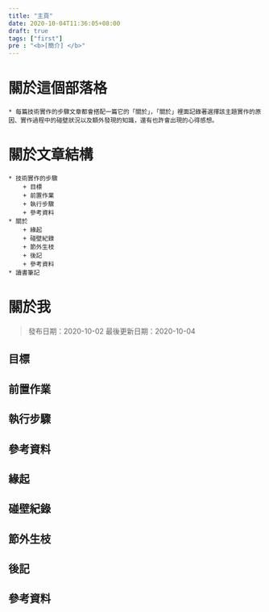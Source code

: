 ```yaml
---
title: "主頁"
date: 2020-10-04T11:36:05+08:00
draft: true
tags: ["first"]
pre : "<b>[簡介] </b>"
---
```


# 關於這個部落格
    * 每篇技術實作的步驟文章都會搭配一篇它的「關於」，「關於」裡面記錄著選擇該主題實作的原因、實作過程中的碰壁狀況以及額外發現的知識，還有也許會出現的心得感想。
# 關於文章結構
    * 技術實作的步驟
        + 目標
        + 前置作業
        + 執行步驟
        + 參考資料
    * 關於
        + 緣起
        + 碰壁紀錄
        + 節外生枝
        + 後記
        + 參考資料
    * 讀書筆記
# 關於我

<!-- templete : general header -->
> 發布日期：2020-10-02
> 最後更新日期：2020-10-04
<!-- 內文 -->

<!-- templete : 技術文章-->
## 目標
## 前置作業
## 執行步驟
## 參考資料

<!-- templete : 關於-->
## 緣起
## 碰壁紀錄
## 節外生枝
## 後記
## 參考資料

<!-- templete : 讀書筆記-->